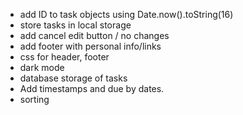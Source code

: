 - add ID to task objects using Date.now().toString(16)
- store tasks in local storage
- add cancel edit button / no changes
- add footer with personal info/links
- css for header, footer
- dark mode
- database storage of tasks
- Add timestamps and due by dates.
- sorting